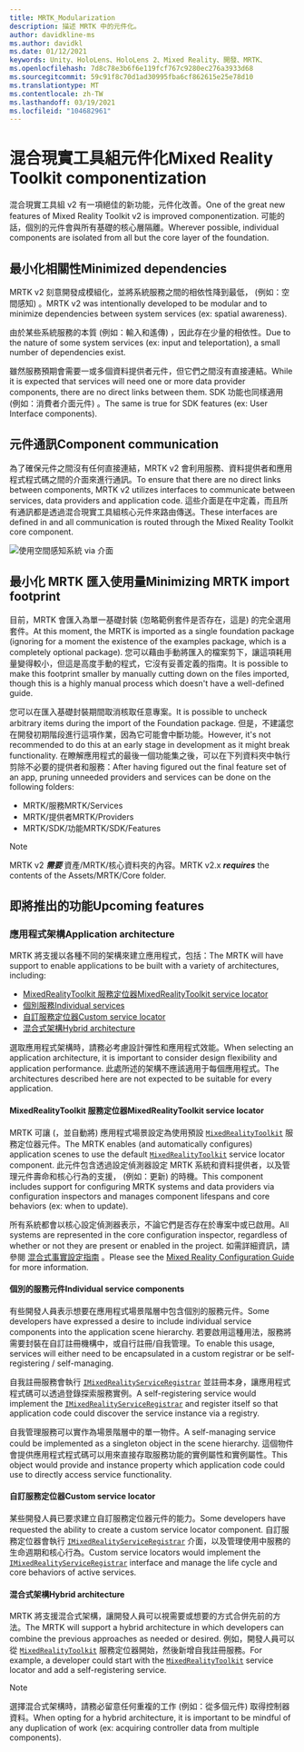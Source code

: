 ```yaml
---
title: MRTK_Modularization
description: 描述 MRTK 中的元件化。
author: davidkline-ms
ms.author: davidkl
ms.date: 01/12/2021
keywords: Unity、HoloLens、HoloLens 2、Mixed Reality、開發、MRTK、
ms.openlocfilehash: 7d8c78e3b6f6e119fcf767c9280ec276a3933d68
ms.sourcegitcommit: 59c91f8c70d1ad30995fba6cf862615e25e78d10
ms.translationtype: MT
ms.contentlocale: zh-TW
ms.lasthandoff: 03/19/2021
ms.locfileid: "104682961"
---
```

# <a name="mixed-reality-toolkit-componentization"></a><span data-ttu-id="34de7-104">混合現實工具組元件化</span><span class="sxs-lookup"><span data-stu-id="34de7-104">Mixed Reality Toolkit componentization</span></span>

<span data-ttu-id="34de7-105">混合現實工具組 v2 有一項絕佳的新功能，元件化改善。</span><span class="sxs-lookup"><span data-stu-id="34de7-105">One of the great new features of Mixed Reality Toolkit v2 is improved componentization.</span></span> <span data-ttu-id="34de7-106">可能的話，個別的元件會與所有基礎的核心層隔離。</span><span class="sxs-lookup"><span data-stu-id="34de7-106">Wherever possible, individual components are isolated from all but the core layer of the foundation.</span></span>

## <a name="minimized-dependencies"></a><span data-ttu-id="34de7-107">最小化相關性</span><span class="sxs-lookup"><span data-stu-id="34de7-107">Minimized dependencies</span></span>

<span data-ttu-id="34de7-108">MRTK v2 刻意開發成模組化，並將系統服務之間的相依性降到最低， (例如：空間感知) 。</span><span class="sxs-lookup"><span data-stu-id="34de7-108">MRTK v2 was intentionally developed to be modular and to minimize dependencies between system services (ex: spatial awareness).</span></span>

<span data-ttu-id="34de7-109">由於某些系統服務的本質 (例如：輸入和遙傳) ，因此存在少量的相依性。</span><span class="sxs-lookup"><span data-stu-id="34de7-109">Due to the nature of some system services (ex: input and teleportation), a small number of dependencies exist.</span></span>

<span data-ttu-id="34de7-110">雖然服務預期會需要一或多個資料提供者元件，但它們之間沒有直接連結。</span><span class="sxs-lookup"><span data-stu-id="34de7-110">While it is expected that services will need one or more data provider components, there are no direct links between them.</span></span> <span data-ttu-id="34de7-111">SDK 功能也同樣適用 (例如：消費者介面元件) 。</span><span class="sxs-lookup"><span data-stu-id="34de7-111">The same is true for SDK features (ex: User Interface components).</span></span>

## <a name="component-communication"></a><span data-ttu-id="34de7-112">元件通訊</span><span class="sxs-lookup"><span data-stu-id="34de7-112">Component communication</span></span>

<span data-ttu-id="34de7-113">為了確保元件之間沒有任何直接連結，MRTK v2 會利用服務、資料提供者和應用程式程式碼之間的介面來進行通訊。</span><span class="sxs-lookup"><span data-stu-id="34de7-113">To ensure that there are no direct links between components, MRTK v2 utilizes interfaces to communicate between services, data providers and application code.</span></span> <span data-ttu-id="34de7-114">這些介面是在中定義，而且所有通訊都是透過混合現實工具組核心元件來路由傳送。</span><span class="sxs-lookup"><span data-stu-id="34de7-114">These interfaces are defined in and all communication is routed through the Mixed Reality Toolkit core component.</span></span>

![使用空間感知系統 via 介面](../features/images/packaging/AccessingViaInterfaces.png)

## <a name="minimizing-mrtk-import-footprint"></a><span data-ttu-id="34de7-116">最小化 MRTK 匯入使用量</span><span class="sxs-lookup"><span data-stu-id="34de7-116">Minimizing MRTK import footprint</span></span>

<span data-ttu-id="34de7-117">目前，MRTK 會匯入為單一基礎封裝 (忽略範例套件是否存在，這是) 的完全選用套件。</span><span class="sxs-lookup"><span data-stu-id="34de7-117">At this moment, the MRTK is imported as a single foundation package (ignoring for a moment the existence of the examples package, which is a completely optional package).</span></span> <span data-ttu-id="34de7-118">您可以藉由手動將匯入的檔案剪下，讓這項耗用量變得較小，但這是高度手動的程式，它沒有妥善定義的指南。</span><span class="sxs-lookup"><span data-stu-id="34de7-118">It is possible to make this footprint smaller by manually cutting down on the files imported, though this is a highly manual process which doesn't have a well-defined guide.</span></span>

<span data-ttu-id="34de7-119">您可以在匯入基礎封裝期間取消核取任意專案。</span><span class="sxs-lookup"><span data-stu-id="34de7-119">It is possible to uncheck arbitrary items during the import of the Foundation package.</span></span> <span data-ttu-id="34de7-120">但是，不建議您在開發初期階段進行這項作業，因為它可能會中斷功能。</span><span class="sxs-lookup"><span data-stu-id="34de7-120">However, it's not recommended to do this at an early stage in development as it might break functionality.</span></span> <span data-ttu-id="34de7-121">在瞭解應用程式的最後一個功能集之後，可以在下列資料夾中執行剪除不必要的提供者和服務：</span><span class="sxs-lookup"><span data-stu-id="34de7-121">After having figured out the final feature set of an app, pruning unneeded providers and services can be done on the following folders:</span></span>

- <span data-ttu-id="34de7-122">MRTK/服務</span><span class="sxs-lookup"><span data-stu-id="34de7-122">MRTK/Services</span></span>
- <span data-ttu-id="34de7-123">MRTK/提供者</span><span class="sxs-lookup"><span data-stu-id="34de7-123">MRTK/Providers</span></span>
- <span data-ttu-id="34de7-124">MRTK/SDK/功能</span><span class="sxs-lookup"><span data-stu-id="34de7-124">MRTK/SDK/Features</span></span>

> [!NOTE]
> <span data-ttu-id="34de7-125">MRTK v2 **_需要_** 資產/MRTK/核心資料夾的內容。</span><span class="sxs-lookup"><span data-stu-id="34de7-125">MRTK v2.x **_requires_** the contents of the Assets/MRTK/Core folder.</span></span>

## <a name="upcoming-features"></a><span data-ttu-id="34de7-126">即將推出的功能</span><span class="sxs-lookup"><span data-stu-id="34de7-126">Upcoming features</span></span>

### <a name="application-architecture"></a><span data-ttu-id="34de7-127">應用程式架構</span><span class="sxs-lookup"><span data-stu-id="34de7-127">Application architecture</span></span>

<span data-ttu-id="34de7-128">MRTK 將支援以各種不同的架構來建立應用程式，包括：</span><span class="sxs-lookup"><span data-stu-id="34de7-128">The MRTK will have support to enable applications to be built with a variety of architectures, including:</span></span>

- [<span data-ttu-id="34de7-129">MixedRealityToolkit 服務定位器</span><span class="sxs-lookup"><span data-stu-id="34de7-129">MixedRealityToolkit service locator</span></span>](#mixedrealitytoolkit-service-locator)
- [<span data-ttu-id="34de7-130">個別服務</span><span class="sxs-lookup"><span data-stu-id="34de7-130">Individual services</span></span>](#individual-service-components)
- [<span data-ttu-id="34de7-131">自訂服務定位器</span><span class="sxs-lookup"><span data-stu-id="34de7-131">Custom service locator</span></span>](#custom-service-locator)
- [<span data-ttu-id="34de7-132">混合式架構</span><span class="sxs-lookup"><span data-stu-id="34de7-132">Hybrid architecture</span></span>](#hybrid-architecture)

<span data-ttu-id="34de7-133">選取應用程式架構時，請務必考慮設計彈性和應用程式效能。</span><span class="sxs-lookup"><span data-stu-id="34de7-133">When selecting an application architecture, it is important to consider design flexibility and application performance.</span></span> <span data-ttu-id="34de7-134">此處所述的架構不應該適用于每個應用程式。</span><span class="sxs-lookup"><span data-stu-id="34de7-134">The architectures described here are not expected to be suitable for every application.</span></span>

#### <a name="mixedrealitytoolkit-service-locator"></a><span data-ttu-id="34de7-135">MixedRealityToolkit 服務定位器</span><span class="sxs-lookup"><span data-stu-id="34de7-135">MixedRealityToolkit service locator</span></span>

<span data-ttu-id="34de7-136">MRTK 可讓 (，並自動將) 應用程式場景設定為使用預設 [`MixedRealityToolkit`](xref:Microsoft.MixedReality.Toolkit.MixedRealityToolkit) 服務定位器元件。</span><span class="sxs-lookup"><span data-stu-id="34de7-136">The MRTK enables (and automatically configures) application scenes to use the default [`MixedRealityToolkit`](xref:Microsoft.MixedReality.Toolkit.MixedRealityToolkit) service locator component.</span></span> <span data-ttu-id="34de7-137">此元件包含透過設定偵測器設定 MRTK 系統和資料提供者，以及管理元件壽命和核心行為的支援， (例如：更新) 的時機。</span><span class="sxs-lookup"><span data-stu-id="34de7-137">This component includes support for configuring MRTK systems and data providers via configuration inspectors and manages component lifespans and core behaviors (ex: when to update).</span></span>

<span data-ttu-id="34de7-138">所有系統都會以核心設定偵測器表示，不論它們是否存在於專案中或已啟用。</span><span class="sxs-lookup"><span data-stu-id="34de7-138">All systems are represented in the core configuration inspector, regardless of whether or not they are present or enabled in the project.</span></span> <span data-ttu-id="34de7-139">如需詳細資訊，請參閱 [混合式事實設定指南](../configuration/mixed-reality-configuration-guide.md) 。</span><span class="sxs-lookup"><span data-stu-id="34de7-139">Please see the [Mixed Reality Configuration Guide](../configuration/mixed-reality-configuration-guide.md) for more information.</span></span>

#### <a name="individual-service-components"></a><span data-ttu-id="34de7-140">個別的服務元件</span><span class="sxs-lookup"><span data-stu-id="34de7-140">Individual service components</span></span>

<span data-ttu-id="34de7-141">有些開發人員表示想要在應用程式場景階層中包含個別的服務元件。</span><span class="sxs-lookup"><span data-stu-id="34de7-141">Some developers have expressed a desire to include individual service components into the application scene hierarchy.</span></span> <span data-ttu-id="34de7-142">若要啟用這種用法，服務將需要封裝在自訂註冊機構中，或自行註冊/自我管理。</span><span class="sxs-lookup"><span data-stu-id="34de7-142">To enable this usage, services will either need to be encapsulated in a custom registrar or be self-registering / self-managing.</span></span>

<span data-ttu-id="34de7-143">自我註冊服務會執行 [`IMixedRealityServiceRegistrar`](xref:Microsoft.MixedReality.Toolkit.IMixedRealityServiceRegistrar) 並註冊本身，讓應用程式程式碼可以透過登錄探索服務實例。</span><span class="sxs-lookup"><span data-stu-id="34de7-143">A self-registering service would implement the [`IMixedRealityServiceRegistrar`](xref:Microsoft.MixedReality.Toolkit.IMixedRealityServiceRegistrar) and register itself so that application code could discover the service instance via a registry.</span></span>

<span data-ttu-id="34de7-144">自我管理服務可以實作為場景階層中的單一物件。</span><span class="sxs-lookup"><span data-stu-id="34de7-144">A self-managing service could be implemented as a singleton object in the scene hierarchy.</span></span> <span data-ttu-id="34de7-145">這個物件會提供應用程式程式碼可以用來直接存取服務功能的實例屬性和實例屬性。</span><span class="sxs-lookup"><span data-stu-id="34de7-145">This object would provide and instance property which application code could use to directly access service functionality.</span></span>

#### <a name="custom-service-locator"></a><span data-ttu-id="34de7-146">自訂服務定位器</span><span class="sxs-lookup"><span data-stu-id="34de7-146">Custom service locator</span></span>

<span data-ttu-id="34de7-147">某些開發人員已要求建立自訂服務定位器元件的能力。</span><span class="sxs-lookup"><span data-stu-id="34de7-147">Some developers have requested the ability to create a custom service locator component.</span></span> <span data-ttu-id="34de7-148">自訂服務定位器會執行 [`IMixedRealityServiceRegistrar`](xref:Microsoft.MixedReality.Toolkit.IMixedRealityServiceRegistrar) 介面，以及管理使用中服務的生命週期和核心行為。</span><span class="sxs-lookup"><span data-stu-id="34de7-148">Custom service locators would implement the [`IMixedRealityServiceRegistrar`](xref:Microsoft.MixedReality.Toolkit.IMixedRealityServiceRegistrar) interface and manage the life cycle and core behaviors of active services.</span></span>

#### <a name="hybrid-architecture"></a><span data-ttu-id="34de7-149">混合式架構</span><span class="sxs-lookup"><span data-stu-id="34de7-149">Hybrid architecture</span></span>

<span data-ttu-id="34de7-150">MRTK 將支援混合式架構，讓開發人員可以視需要或想要的方式合併先前的方法。</span><span class="sxs-lookup"><span data-stu-id="34de7-150">The MRTK will support a hybrid architecture in which developers can combine the previous approaches as needed or desired.</span></span> <span data-ttu-id="34de7-151">例如，開發人員可以從 [`MixedRealityToolkit`](xref:Microsoft.MixedReality.Toolkit.MixedRealityToolkit) 服務定位器開始，然後新增自我註冊服務。</span><span class="sxs-lookup"><span data-stu-id="34de7-151">For example, a developer could start with the [`MixedRealityToolkit`](xref:Microsoft.MixedReality.Toolkit.MixedRealityToolkit) service locator and add a self-registering service.</span></span>

> [!NOTE]
> <span data-ttu-id="34de7-152">選擇混合式架構時，請務必留意任何重複的工作 (例如：從多個元件) 取得控制器資料。</span><span class="sxs-lookup"><span data-stu-id="34de7-152">When opting for a hybrid architecture, it is important to be mindful of any duplication of work (ex: acquiring controller data from multiple components).</span></span>
